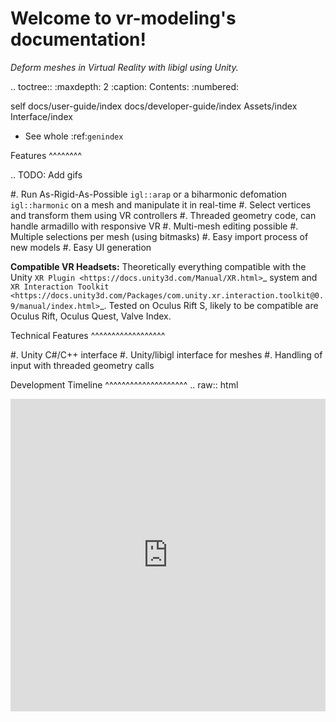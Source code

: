 Welcome to vr-modeling's documentation!
=======================================

*Deform meshes in Virtual Reality with libigl using Unity.*

.. toctree::
   :maxdepth: 2
   :caption: Contents:
   :numbered:

   self
   docs/user-guide/index
   docs/developer-guide/index
   Assets/index
   Interface/index

* See whole :ref:`genindex`

Features
^^^^^^^^

.. TODO: Add gifs

#. Run As-Rigid-As-Possible ``igl::arap`` or a biharmonic defomation ``igl::harmonic`` on a mesh and manipulate it
   in real-time
#. Select vertices and transform them using VR controllers
#. Threaded geometry code, can handle armadillo with responsive VR
#. Multi-mesh editing possible
#. Multiple selections per mesh (using bitmasks)
#. Easy import process of new models
#. Easy UI generation

**Compatible VR Headsets:** Theoretically everything compatible with the Unity `XR Plugin <https://docs.unity3d.com/Manual/XR.html>`_
system and `XR Interaction Toolkit <https://docs.unity3d.com/Packages/com.unity.xr.interaction.toolkit@0.9/manual/index.html>`_.
Tested on Oculus Rift S, likely to be compatible are Oculus Rift, Oculus Quest, Valve Index.

Technical Features
^^^^^^^^^^^^^^^^^^

#. Unity C#/C++ interface
#. Unity/libigl interface for meshes
#. Handling of input with threaded geometry calls

Development Timeline
^^^^^^^^^^^^^^^^^^^^
.. raw:: html

   <iframe allowfullscreen src='https://timelines.gitkraken.com/timeline/c1c573c02b5749eca69a3107f3b57999?showControlPanel=true&showMinimap=true&allowPresentationMode=true' style='width:100%;height:500px;border:none;'></iframe>

